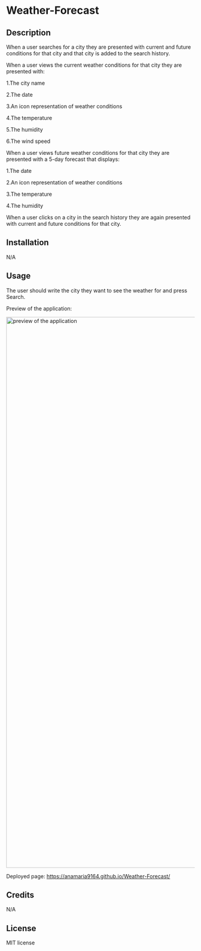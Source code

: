 # Weather-Forecast

## Description

When a user searches for a city they are presented with current and future conditions for that city and that city is added to the search history.

When a user views the current weather conditions for that city they are presented with:

1.The city name

2.The date

3.An icon representation of weather conditions

4.The temperature

5.The humidity

6.The wind speed

When a user views future weather conditions for that city they are presented with a 5-day forecast that displays:

1.The date

2.An icon representation of weather conditions

3.The temperature

4.The humidity

When a user clicks on a city in the search history they are again presented with current and future conditions for that city.


## Installation

N/A

## Usage

The user should write the city they want to see the weather for and press Search.

Preview of the application: 

<img width="1468" alt="preview of the application " src="https://user-images.githubusercontent.com/118116798/216796812-b12da4ae-c69e-455f-a158-86d3b0a81b6b.png">

Deployed page: https://anamaria9164.github.io/Weather-Forecast/

## Credits

N/A

## License

MIT license


